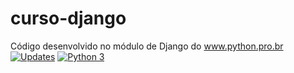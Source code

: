 # curso-django



Código desenvolvido no módulo de Django do www.python.pro.br
[![Updates](https://pyup.io/repos/github/pythonprobr/curso-django/shield.svg)](https://pyup.io/repos/github/pythonprobr/curso-django/)
[![Python 3](https://pyup.io/repos/github/pythonprobr/curso-django/python-3-shield.svg)](https://pyup.io/repos/github/pythonprobr/curso-django/)